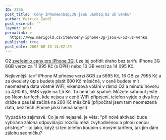 ```yaml
---
ID: 2266
post_title: 'Ceny iPhone&nbsp;3G jsou u&nbsp;O2 už venku'
author: Patrick Zandl
post_excerpt: ""
layout: post
permalink: >
  https://www.marigold.cz/item/ceny-iphone-3g-jsou-u-o2-uz-venku
published: true
post_date: 2008-08-18 14:02:29
---
```

O2 <a href="http://www.cz.o2.com/osobni/cz/telefony_a_zarizeni/iphone/prices.html?page=info">zveřejnilo ceny pro iPhone 3G</a>. Lze jej pořídit draho bez tarifu iPhone 3G 8GB verze za 11 995 Kč (s DPH) nebo 16 GB verzi za 14 095 Kč. 

Nejlevnější tarif iPhone M přinese verzi 8GB za 5995 Kč, 16 GB za 7995 Kč a za dvouletý úpis budete platit 600 Kč měsíčně, v ceně budete mít neomezená data včetně WiFi, víkendová volání v rámci O2 a minutu hovoru za 4,90 Kč, SMS vyjde na 1,5 Kč. To není tak špatné. Můžete sáhnout ještě po Neon tarifech, kde nejsou v ceně WiFi připojení, telefon vyjde o dva litry dráže a paušál začíná na 260 Kč měsíčně (připočítal jsem tam neomezená data, bez těch iPhone jaksi nemá smysl). 

Vypadá to zajímavě. Co je mi nejasné, je věta: "při nové aktivaci bude vybírána záloha odpovídající rozdílu mezi zvýhodněnou a plnou cenou přístroje" - to jako, když si ten telefon koupím s novým tarifem, tak jim dám zálohu sedmičku?
